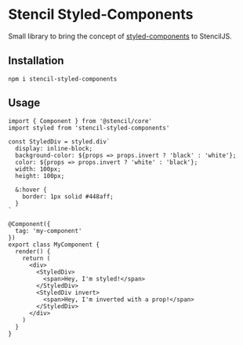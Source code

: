 # Stencil Styled-Components

Small library to bring the concept of [styled-components](https://github.com/styled-components/styled-components) to StencilJS.

## Installation

```
npm i stencil-styled-components
```

## Usage

```tsx
import { Component } from '@stencil/core'
import styled from 'stencil-styled-components'

const StyledDiv = styled.div`
  display: inline-block;
  background-color: ${props => props.invert ? 'black' : 'white'};
  color: ${props => props.invert ? 'white' : 'black'};
  width: 100px;
  height: 100px;

  &:hover {
    border: 1px solid #448aff;
  }
`

@Component({
  tag: 'my-component'
})
export class MyComponent {
  render() {
    return (
      <div>
        <StyledDiv>
          <span>Hey, I'm styled!</span>
        </StyledDiv>
        <StyledDiv invert>
          <span>Hey, I'm inverted with a prop!</span>
        </StyledDiv>
      </div>
    )
  }
}
```